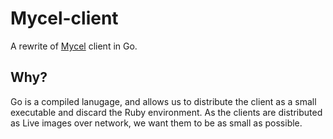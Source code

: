 # Mycel-client
A rewrite of [Mycel] client in Go.

## Why?
Go is a compiled lanugage, and allows us to distribute the client as a small executable and discard the Ruby environment. As the clients are distributed as Live images over network, we want them to be as small as possible.

[Mycel]: https://github.com/digibib/mycel
